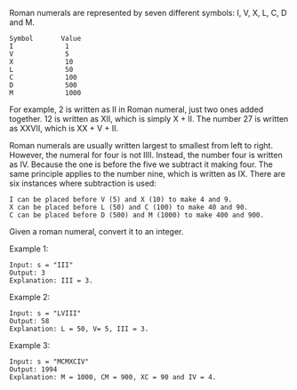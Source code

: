 Roman numerals are represented by seven different symbols: I, V, X, L, C, D and M.

    Symbol       Value
    I             1
    V             5
    X             10
    L             50
    C             100
    D             500
    M             1000

For example, 2 is written as II in Roman numeral, just two ones added together. 12 is written as XII, which is simply X + II. The number 27 is written as XXVII, which is XX + V + II.

Roman numerals are usually written largest to smallest from left to right. However, the numeral for four is not IIII. Instead, the number four is written as IV. Because the one is before the five we subtract it making four. The same principle applies to the number nine, which is written as IX. There are six instances where subtraction is used:

    I can be placed before V (5) and X (10) to make 4 and 9.
    X can be placed before L (50) and C (100) to make 40 and 90.
    C can be placed before D (500) and M (1000) to make 400 and 900.

Given a roman numeral, convert it to an integer.

Example 1:
    
    Input: s = "III"
    Output: 3
    Explanation: III = 3.

Example 2:
    
    Input: s = "LVIII"
    Output: 58
    Explanation: L = 50, V= 5, III = 3.

Example 3:

    Input: s = "MCMXCIV"
    Output: 1994
    Explanation: M = 1000, CM = 900, XC = 90 and IV = 4.
